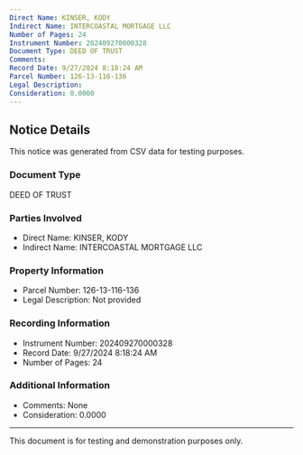 ```yaml
---
Direct Name: KINSER, KODY
Indirect Name: INTERCOASTAL MORTGAGE LLC
Number of Pages: 24
Instrument Number: 202409270000328
Document Type: DEED OF TRUST
Comments: 
Record Date: 9/27/2024 8:18:24 AM
Parcel Number: 126-13-116-136
Legal Description: 
Consideration: 0.0000
---
```


## Notice Details

This notice was generated from CSV data for testing purposes.

### Document Type
DEED OF TRUST

### Parties Involved
- Direct Name: KINSER, KODY
- Indirect Name: INTERCOASTAL MORTGAGE LLC

### Property Information
- Parcel Number: 126-13-116-136
- Legal Description: Not provided

### Recording Information
- Instrument Number: 202409270000328
- Record Date: 9/27/2024 8:18:24 AM
- Number of Pages: 24

### Additional Information
- Comments: None
- Consideration: 0.0000

---

This document is for testing and demonstration purposes only.
